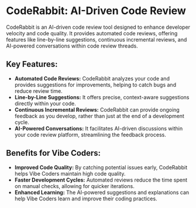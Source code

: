 # CodeRabbit: AI-Driven Code Review

CodeRabbit is an AI-driven code review tool designed to enhance developer velocity and code quality. It provides automated code reviews, offering features like line-by-line suggestions, continuous incremental reviews, and AI-powered conversations within code review threads.

## Key Features:

*   **Automated Code Reviews:** CodeRabbit analyzes your code and provides suggestions for improvements, helping to catch bugs and reduce review time.
*   **Line-by-Line Suggestions:** It offers precise, context-aware suggestions directly within your code.
*   **Continuous Incremental Reviews:** CodeRabbit can provide ongoing feedback as you develop, rather than just at the end of a development cycle.
*   **AI-Powered Conversations:** It facilitates AI-driven discussions within your code review platform, streamlining the feedback process.

## Benefits for Vibe Coders:

*   **Improved Code Quality:** By catching potential issues early, CodeRabbit helps Vibe Coders maintain high code quality.
*   **Faster Development Cycles:** Automated reviews reduce the time spent on manual checks, allowing for quicker iterations.
*   **Enhanced Learning:** The AI-powered suggestions and explanations can help Vibe Coders learn and improve their coding practices.
